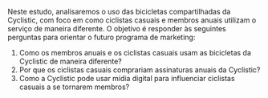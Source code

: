 Neste estudo, analisaremos o uso das bicicletas compartilhadas da Cyclistic, com foco em como ciclistas casuais e membros anuais utilizam o serviço de maneira diferente. O objetivo é responder às seguintes perguntas para orientar o futuro programa de marketing:

1.  Como os membros anuais e os ciclistas casuais usam as bicicletas da Cyclistic de maneira diferente?
2.  Por que os ciclistas casuais comprariam assinaturas anuais da Cyclistic?
3.  Como a Cyclistic pode usar mídia digital para influenciar ciclistas casuais a se tornarem membros?
